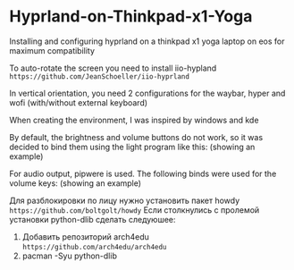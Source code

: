 # Hyprland-on-Thinkpad-x1-Yoga
Installing and configuring hyprland on a thinkpad x1 yoga laptop on eos for maximum compatibility

To auto-rotate the screen you need to install iio-hypland `https://github.com/JeanSchoeller/iio-hyprland`

In vertical orientation, you need 2 configurations for the waybar, hyper and wofi (with/without external keyboard)

When creating the environment, I was inspired by windows and kde




By default, the brightness and volume buttons do not work, so it was decided to bind them using the light program like this: 
(showing an example)

For audio output, pipwere is used. The following binds were used for the volume keys: 
(showing an example)


Для разблокировки по лицу нужно установить пакет howdy `https://github.com/boltgolt/howdy`
Если столкнулись с пролемой установки python-dlib сделать следуюшее:
1) Добавить репозиторий arch4edu `https://github.com/arch4edu/arch4edu`
2) pacman -Syu python-dlib

